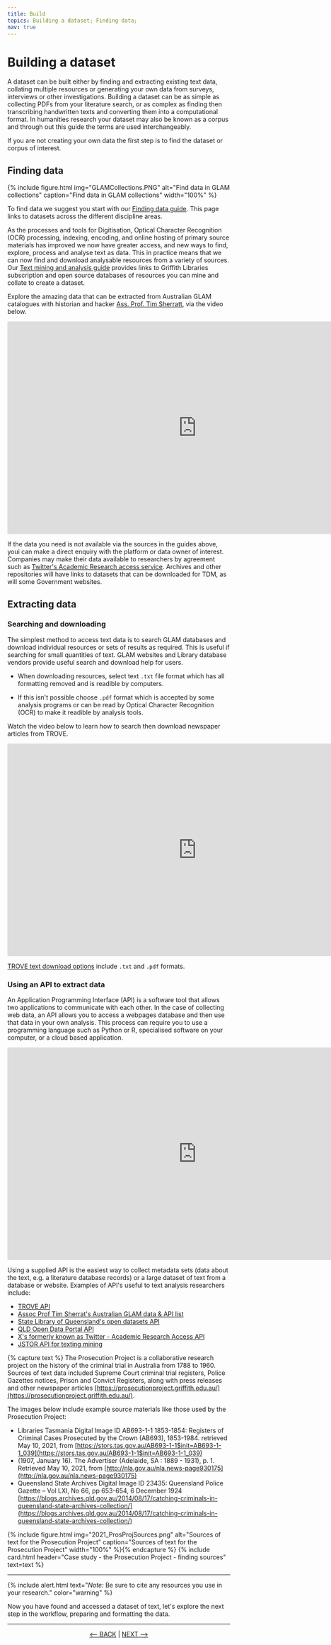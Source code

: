 ```yaml
---
title: Build
topics: Building a dataset; Finding data; 
nav: true
---
```


# Building a dataset

A dataset can be built either by finding and extracting existing text data, collating multiple resources or generating your own data from surveys, interviews or other investigations. Building a dataset can be as simple as collecting PDFs from your literature search, or as complex as finding then transcribing handwritten texts and converting them into a computational format. In humanities research your dataset may also be known as a corpus and through out this guide the terms are used interchangeably. 

If you are not creating your own data the first step is to find the dataset or corpus of interest.

## Finding data

{% include figure.html img="GLAMCollections.PNG" alt="Find data in GLAM collections" caption="Find data in GLAM collections" width="100%" %}	

To find data we suggest you start with our [Finding data guide](https://libraryguides.griffith.edu.au/finddata). This page links to datasets across the different discipline areas. 

As the processes and tools for Digitisation, Optical Character Recognition (OCR) processing, indexing, encoding, and online hosting of primary source materials has improved we now have  greater access, and new ways to find, explore, process and analyse text as data.  This in practice means that we can now find and download analysable resources from a variety of sources. Our [Text mining and analysis guide](https://libraryguides.griffith.edu.au/text-mining) provides links to Griffith Libraries subscription and open source databases of resources you can mine and collate to create a dataset. 


Explore the amazing data that can be extracted from Australian GLAM catalogues with historian and hacker [Ass. Prof. Tim Sherratt](https://timsherratt.org/), via the video below.
<iframe width="853" height="480" src="https://www.youtube.com/embed/spvb-zBe24o" title="YouTube video player" frameborder="0" allow="accelerometer; autoplay; clipboard-write; encrypted-media; gyroscope; picture-in-picture" allowfullscreen></iframe>


If the data you need is not available via the sources in the guides above, youi can make a direct enquiry with the platform or data owner of interest. Companies may make their data available to researchers by agreement such as [Twitter's Academic Research access service](https://developer.twitter.com/en/products/twitter-api/academic-research). Archives and other repositories will have links to datasets that can be downloaded for TDM, as will some Government websites.  

## Extracting data

### Searching and downloading

The simplest method to access text data is to search GLAM databases and download individual resources or sets of results as required. This is useful if searching for small quantities of text. GLAM websites and Library database vendors provide useful search and download help for users. 

- When downloading resources, select text `.txt` file format which has all formatting removed and is readible by computers. 

- If this isn't possible choose `.pdf` format which is accepted by some analysis programs or can be read by Optical Character Recognition (OCR) to make it readible by analysis tools. 

Watch the video below to learn how to search then download newspaper articles from TROVE.
<iframe width="853" height="480" src="https://www.youtube.com/embed/RZyq_QMO7YY" title="YouTube video player" frameborder="0" allow="accelerometer; autoplay; clipboard-write; encrypted-media; gyroscope; picture-in-picture" allowfullscreen></iframe>


[TROVE text download options](https://trove.nla.gov.au/help/using-trove/downloading) include `.txt` and `.pdf` formats. 

### Using an API to extract data

An Application Programming Interface (API) is a software tool that allows two applications to communicate with each other. In the case of collecting web data, an API allows you to access a webpages database and then use that data in your own analysis. This process can require you to use a programming language such as Python or R, specialised software on your computer, or a cloud based application.

<iframe width="853" height="480" src="https://www.youtube.com/embed/s7wmiS2mSXY" title="YouTube video player" frameborder="0" allow="accelerometer; autoplay; clipboard-write; encrypted-media; gyroscope; picture-in-picture" allowfullscreen></iframe>

Using a supplied API is the easiest way to collect metadata sets (data about the text, e.g. a literature database records) or a large dataset of text from a database or website. Examples of API's useful to text analysis researchers include:
- [TROVE API](https://trove.nla.gov.au/about/create-something/using-api)
- [Assoc Prof Tim Sherrat's Australian GLAM data & API list](https://glam-workbench.net/glam-data-list/)
- [State Library of Queensland's open datasets API](https://www.slq.qld.gov.au/get-involved/open-data/open-datasets-released-state-library)
- [QLD Open Data Portal API](https://www.data.qld.gov.au/article/standards-and-guidance/publishing-guides-standards/api-user-guide)
- [X's formerly known as Twitter - Academic Research Access API](https://developer.twitter.com/en/use-cases/do-research/academic-research)
- [JSTOR API for texting mining](https://about-jstor-org.libraryproxy.griffith.edu.au/whats-in-jstor/text-mining-support/)


{% capture text %}
The Prosecution Project is a collaborative research project on the history of the criminal trial in Australia from 1788 to 1960. Sources of text data included Supreme Court criminal trial registers, Police Gazettes notices, Prison and Convict Registers, along with press releases and other newspaper articles  [https://prosecutionproject.griffith.edu.au/](https://prosecutionproject.griffith.edu.au/).

The images below include example source materials like those used by the Prosecution Project:
- Libraries Tasmania Digital Image ID AB693-1-1 1853-1854: Registers of Criminal Cases Prosecuted by the Crown (AB693), 1853-1984. retrieved May 10, 2021, from [https://stors.tas.gov.au/AB693-1-1$init=AB693-1-1_039](https://stors.tas.gov.au/AB693-1-1$init=AB693-1-1_039) 
- (1907, January 16). The Advertiser (Adelaide, SA : 1889 - 1931), p. 1. Retrieved May 10, 2021, from [http://nla.gov.au/nla.news-page930175](http://nla.gov.au/nla.news-page930175)
- Queensland State Archives Digital Image ID 23435: Queensland Police Gazette – Vol LXI, No 66, pp 653-654, 6 December 1924 
[https://blogs.archives.qld.gov.au/2014/08/17/catching-criminals-in-queensland-state-archives-collection/](https://blogs.archives.qld.gov.au/2014/08/17/catching-criminals-in-queensland-state-archives-collection/)

{% include figure.html img="2021_ProsProjSources.png" alt="Sources of text for the Prosecution Project" caption="Sources of text for the Prosecution Project" width="100%" %}{% endcapture %} {% include card.html header="Case study - the Prosecution Project - finding sources" text=text %}

----

{% include alert.html text="*Note:* Be sure to cite any resources you use in your research." color="warning" %}

Now you have found and accessed a dataset of text, let's explore the next step in the workflow, preparing and formatting the data.

----

<p align="center">
  <a href="https://griffithunilibrary.github.io/intro-text-mining-analysis/content/3-rights.html"><-- BACK</a> |
  <a href="https://griffithunilibrary.github.io/intro-text-mining-analysis/content/5-prepare-text.html">NEXT --></a>
</p>
